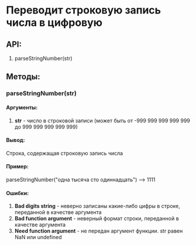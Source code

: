 Переводит строковую запись числа в цифровую
===========================================

API:
----
1. parseStringNumber(str)

Методы:
-------
### parseStringNumber(str)

#### Аргументы:
1. **str** - число в строковой записи (может быть от -999 999 999 999 999 до 999 999 999 999 999)

#### Вывод:
Строка, содержащая строковую запись числа

#### Пример:
parseStringNumber("одна тысяча сто одиннадцать") --> 1111

#### Ошибки:
1. **Bad digits string** - неверно записаны какие-либо цифры в строке, переданной в качестве аргумента 
2. **Bad function argument** - неверный формат строки, переданной в качестве аргумента
3. **Need function argument** - не передан аргумент функции. str равен NaN или undefined